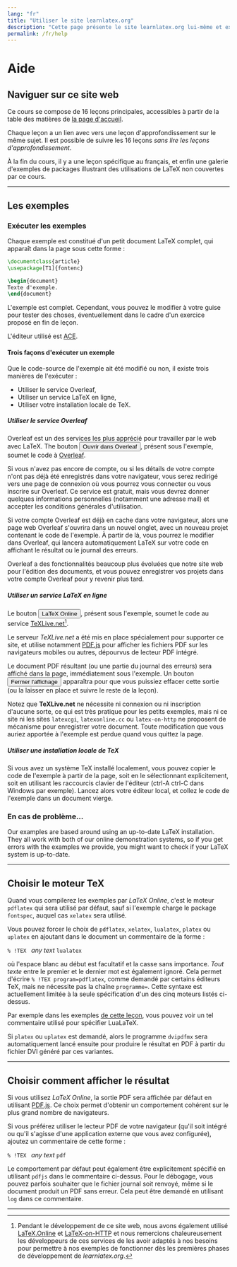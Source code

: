 ```yaml
---
lang: "fr"
title: "Utiliser le site learnlatex.org"
description: "Cette page présente le site learnlatex.org lui-même et explique la meilleure façon de l'utiliser."
permalink: /fr/help
---
```


# Aide

## Naviguer sur ce site web

Ce cours se compose de 16 leçons principales, accessibles à partir de la table
des matières de [la page d'accueil](/).

Chaque leçon a un lien avec vers une leçon d'approfondissement sur le même
sujet. Il est possible de suivre les 16 leçons _sans lire les leçons
d'approfondissement_.

À la fin du cours, il y a une leçon spécifique au français, et enfin une
galerie d'exemples de packages illustrant des utilisations de LaTeX
non couvertes par ce cours.

---

## Les exemples

### Exécuter les exemples

Chaque exemple est constitué d'un petit document LaTeX complet, qui apparaît
dans la page sous cette forme :

```latex
\documentclass{article}
\usepackage[T1]{fontenc}

\begin{document}
Texte d'exemple.
\end{document}
```

L'exemple est complet. Cependant, vous pouvez le modifier à votre guise pour
tester des choses, éventuellement dans le cadre d'un exercice proposé en fin de
leçon.

L'éditeur utilisé est [ACE](https://ace.c9.io/).

#### Trois façons d'exécuter un exemple

Que le code-source de l'exemple ait été modifié ou non, il existe trois manières
de l'exécuter :

* Utiliser le service Overleaf,
* Utiliser un service LaTeX en ligne,
* Utiliser votre installation locale de TeX.


##### Utiliser le service Overleaf

Overleaf est un des services les plus apprécié pour travailler par le web avec
LaTeX. The bouton <button>Ouvrir dans Overleaf</button>, présent sous l'exemple,
soumet le code à [Overleaf](https://www.overleaf.com/about).

Si vous n'avez pas encore de compte, ou si les détails de votre compte n'ont
pas déjà été enregistrés dans votre navigateur, vous serez redirigé vers une
page de connexion où vous pourrez vous connecter ou vous inscrire sur
Overleaf. Ce service est gratuit, mais vous devrez donner quelques
informations personnelles (notamment une adresse mail) et accepter les
conditions générales d'utilisation.

Si votre compte Overleaf est déjà en cache dans votre navigateur, alors une
page web Overleaf s'ouvrira dans un nouvel onglet, avec un nouveau projet
contenant le code de l'exemple. À partir de là, vous pourrez le modifier dans
Overleaf, qui lancera automatiquement LaTeX sur votre code en affichant le
résultat ou le journal des erreurs.

Overleaf a des fonctionnalités beaucoup plus évoluées que notre site web
pour l'édition des documents, et vous pouvez enregistrer vos projets dans
votre compte Overleaf pour y revenir plus tard.

##### Utiliser un service LaTeX en ligne

Le bouton <button>LaTeX Online</button>, présent sous l'exemple,
soumet le code au service [TeXLive.net](https://texlive.net)[^1].

Le serveur _TeXLive.net_ a été mis en place spécialement pour supporter ce
site, et utilise notamment [PDF.js](https://mozilla.github.io/pdf.js/) pour
afficher les fichiers PDF sur les navigateurs mobiles ou autres, dépourvus de
lecteur PDF intégré.

Le document PDF résultant (ou une partie du journal des erreurs)
sera affiché dans la page, immédiatement sous l'exemple. Un bouton
<button>Fermer l'affichage</button> apparaîtra pour que vous puissiez effacer
cette sortie (ou la laisser en place et suivre le reste de la leçon).

Notez que **TeXLive.net** ne nécessite ni connexion ou ni inscription
d'aucune sorte, ce qui est très pratique pour les petits exemples, mais
ni ce site ni les sites `latexcgi`, `latexonline.cc` ou `latex-on-http`
ne proposent de mécanisme pour enregistrer votre document. Toute modification
que vous auriez apportée à l'exemple est perdue quand vous quittez la page.

##### Utiliser une installation locale de TeX

Si vous avez un système TeX installé localement, vous pouvez copier le code
de l'exemple à partir de la page, soit en le sélectionnant explicitement,
soit en utilisant les raccourcis clavier de l'éditeur (ctrl-A ctrl-C dans
Windows par exemple). Lancez alors votre éditeur local, et collez le code
de l'exemple dans un document vierge.


### En cas de problème&hellip;

Our examples are based around using an up-to-date LaTeX installation. They all 
work with both of our online demonstration systems, so if you get errors with 
the examples we provide, you might want to check if your LaTeX system is 
up-to-date.

---

## Choisir le moteur TeX

Quand vous compilerez les exemples par _LaTeX Online_, c'est le moteur `pdflatex`
qui sera utilisé par défaut, sauf si l'exemple charge le package `fontspec`,
auquel cas `xelatex` sera utilisé.

Vous pouvez forcer le choix de `pdflatex`, `xelatex`, `lualatex`, `platex` ou
`uplatex` en ajoutant dans le document un commentaire de la forme :

`% !TEX ` _any text_ `lualatex`

où l'espace blanc au début est facultatif et la casse sans importance.
_Tout texte_ entre le premier et le dernier mot est également ignoré. Cela
permet d'écrire `% !TEX program=pdflatex`, comme demandé par certains éditeurs
TeX, mais ne nécessite pas la chaîne `programme=`. Cette syntaxe est
actuellement limitée à la seule spécification d'un des cinq moteurs listés
ci-dessus.

Par exemple dans les exemples [de cette leçon](more-14), vous pouvez voir un tel
commentaire utilisé pour spécifier LuaLaTeX.

Si `platex` ou `uplatex` est demandé, alors le programme `dvipdfmx` sera
automatiquement lancé ensuite pour produire le résultat en PDF à partir
du fichier DVI généré par ces variantes.

---

## Choisir comment afficher le résultat

Si vous utilisez _LaTeX Online_, la sortie PDF sera affichée par défaut en
utilisant [PDF.js](https://mozilla.github.io/pdf.js/). Ce choix permet d'obtenir
un comportement cohérent sur le plus grand nombre de navigateurs.

Si vous préférez utiliser le lecteur PDF de votre navigateur (qu'il soit intégré
ou qu'il s'agisse d'une application externe que vous avez configurée), ajoutez
un commentaire de cette forme :

`% !TEX ` _any text_ `pdf`

Le comportement par défaut peut également être explicitement spécifié en
utilisant `pdfjs` dans le commentaire ci-dessus. Pour le débogage, vous pouvez
parfois souhaiter que le fichier journal soit renvoyé, même si le document
produit un PDF sans erreur. Cela peut être demandé en utilisant `log` dans ce
commentaire.

---

[^1]: Pendant le développement de ce site web, nous avons également utilisé
      [LaTeX.Online](https://latexonline.cc/) et
      [LaTeX-on-HTTP](https://github.com/YtoTech/latex-on-http) et nous
      remercions chaleureusement les développeurs de ces services de les avoir
      adaptés à nos besoins pour permettre à nos exemples de fonctionner dès
      les premières phases de développement de _learnlatex.org_.
